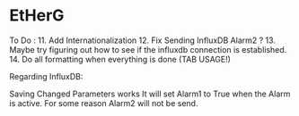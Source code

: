 # EtHerG

To Do : 
11. Add Internationalization 
12. Fix Sending InfluxDB Alarm2 ?
13. Maybe try figuring out how to see if the influxdb connection is established. 
14. Do all formatting when everything is done (TAB USAGE!)



Regarding InfluxDB:

Saving Changed Parameters works
It will set Alarm1 to True when the Alarm is active. 
For some reason Alarm2 will not be send. 